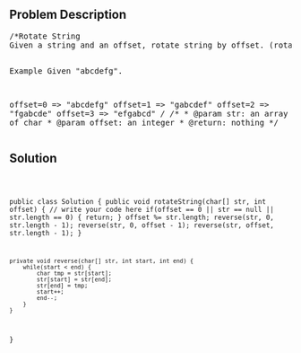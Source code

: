 <!--
<style>
  body { font-family: Arial, sans-serif; }
  .container { max-width: 100%; margin: auto; padding: 20px; }
  .comment-block { background-color: #f9f9f9; padding: 10px; border-left: 5px solid #ccc; max-width: 500px; margin: auto; word-wrap: break-word; white-space: pre-wrap; }
  .code-block { background-color: #f4f4f4; padding: 10px; border: 1px solid #ddd; }
</style>
-->

<div class='container'>
<h2>Problem Description</h2>
<div class='comment-block'>
<pre>
/*Rotate String
Given a string and an offset, rotate string by offset. (rotate from left to right)

Example
Given "abcdefg".

offset=0 => "abcdefg"
offset=1 => "gabcdef"
offset=2 => "fgabcde"
offset=3 => "efgabcd"
*/
    /**
     * @param str: an array of char
     * @param offset: an integer
     * @return: nothing
     */
</pre>
</div>

<h2>Solution</h2>
<div class='code-block'>
<pre><code class='language-java'>

public class Solution {
    public void rotateString(char[] str, int offset) {
        // write your code here
        if(offset == 0 || str == null || str.length == 0) {
            return;
        }
        offset %= str.length;
        reverse(str, 0, str.length - 1);
        reverse(str, 0, offset - 1);
        reverse(str, offset, str.length - 1);
    }
    
    private void reverse(char[] str, int start, int end) {
        while(start < end) {
            char tmp = str[start];
            str[start] = str[end];
            str[end] = tmp;
            start++;
            end--;
        }
    }
}</code></pre>
</div>
</div>
